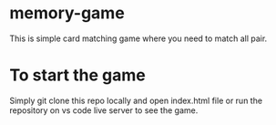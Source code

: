 # memory-game
This is simple card matching game where you need to match all pair.
# To start the game
Simply git clone this repo locally and open index.html file or
run the repository on vs code live server to see the game.
